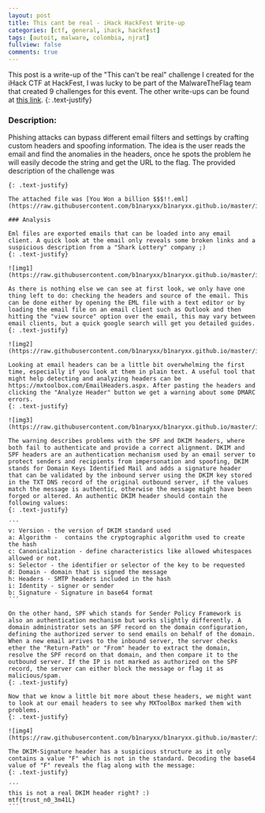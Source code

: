 ```yaml
---
layout: post
title: This cant be real - iHack HackFest Write-up
categories: [ctf, general, ihack, hackfest]
tags: [autoit, malware, colombia, njrat]
fullview: false
comments: true
---
```


This post is a write-up of the "This can't be real" challenge I created for the iHack CTF at HackFest, I was lucky to be part of the MalwareTheFlag team that created 9 challenges for this event. The other write-ups can be found at [this link](https://maxkersten.nl/2020/06/25/malwaretheflags-ihack-2020-challenges/).
{: .text-justify}

### Description:
Phishing attacks can bypass different email filters and settings by crafting custom headers and spoofing information. The idea is the user reads the email and find the anomalies in the headers, once he spots the problem he will easily decode the string and get the URL to the flag. The provided description of the challenge was

```One of our customers says he has been waiting for months for a huge prize he won, but he’s afraid he might have been scammed and lost all his credit cards. He told us he got the following email with detailed information about the prize. Do you think you can find if he is going to get his money back?´´´
{: .text-justify}

The attached file was [You Won a billion $$$!!.eml](https://raw.githubusercontent.com/b1naryxx/b1naryxx.github.io/master/images/3/You%20Won%20a%20billion%20%24%24%24!!.eml)

### Analysis

Eml files are exported emails that can be loaded into any email client. A quick look at the email only reveals some broken links and a suspicious description from a "Shark Lottery" company ;)
{: .text-justify}

![img1](https://raw.githubusercontent.com/b1naryxx/b1naryxx.github.io/master/images/3/1.png)

As there is nothing else we can see at first look, we only have one thing left to do: checking the headers and source of the email. This can be done either by opening the EML file with a text editor or by loading the email file on an email client such as Outlook and then hitting the "view source" option over the email, this may vary between email clients, but a quick google search will get you detailed guides.
{: .text-justify}

![img2](https://raw.githubusercontent.com/b1naryxx/b1naryxx.github.io/master/images/3/2.png)

Looking at email headers can be a little bit overwhelming the first time, especially if you look at them in plain text. A useful tool that might help detecting and analyzing headers can be https://mxtoolbox.com/EmailHeaders.aspx. After pasting the headers and clicking the "Analyze Header" button we get a warning about some DMARC errors.
{: .text-justify}

![img3](https://raw.githubusercontent.com/b1naryxx/b1naryxx.github.io/master/images/3/3.png)

The warning describes problems with the SPF and DKIM headers, where both fail to authenticate and provide a correct alignment. DKIM and SPF headers are an authentication mechanism used by an email server to protect senders and recipients from impersonation and spoofing, DKIM stands for Domain Keys Identified Mail and adds a signature header that can be validated by the inbound server using the DKIM key stored in the TXT DNS record of the original outbound server, if the values match the message is authentic, otherwise the message might have been forged or altered. An authentic DKIM header should contain the following values:
{: .text-justify}

´´´
v: Version - the version of DKIM standard used
a: Algorithm -  contains the cryptographic algorithm used to create the hash
c: Canonicalization - define characteristics like allowed whitespaces allowed or not.
s: Selector - the identifier or selector of the key to be requested
d: Domain - domain that is signed the message
h: Headers - SMTP headers included in the hash
i: Identity - signer or sender
b: Signature - Signature in base64 format
´´´

On the other hand, SPF which stands for Sender Policy Framework is also an authentication mechanism but works slightly differently. A domain administrator sets an SPF record on the domain configuration, defining the authorized server to send emails on behalf of the domain. When a new email arrives to the inbound server, the server checks ether the "Return-Path" or "From" header to extract the domain, resolve the SPF record on that domain, and then compare it to the outbound server. If the IP is not marked as authorized on the SPF record, the server can either block the message or flag it as malicious/spam.
{: .text-justify}

Now that we know a little bit more about these headers, we might want to look at our email headers to see why MXToolBox marked them with problems. 
{: .text-justify}

![img4](https://raw.githubusercontent.com/b1naryxx/b1naryxx.github.io/master/images/3/4.png)

The DKIM-Signature header has a suspicious structure as it only contains a value "F" which is not in the standard. Decoding the base64 value of "F" reveals the flag along with the message:
{: .text-justify}

´´´
this is not a real DKIM header right? :) 
mtf{trust_n0_3m41L}
´´´
